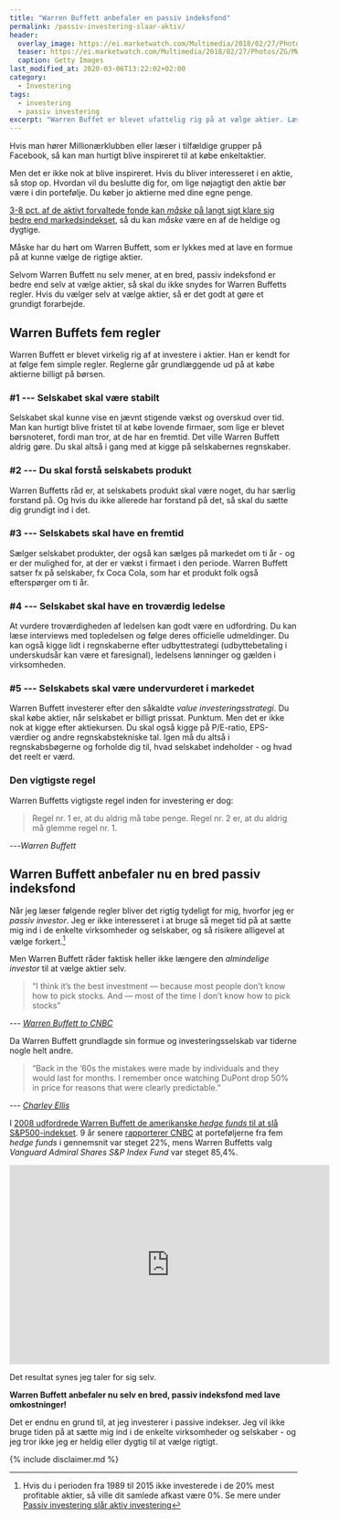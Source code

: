 ```yaml
---
title: "Warren Buffett anbefaler en passiv indeksfond"
permalink: /passiv-investering-slaar-aktiv/
header:
  overlay_image: https://ei.marketwatch.com/Multimedia/2018/02/27/Photos/ZG/MW-GE504_buffet_20180227174952_ZG.jpg?uuid=85afb6bc-1c10-11e8-91c7-9c8e992d421e
  teaser: https://ei.marketwatch.com/Multimedia/2018/02/27/Photos/ZG/MW-GE504_buffet_20180227174952_ZG.jpg?uuid=85afb6bc-1c10-11e8-91c7-9c8e992d421e
  caption: Getty Images
last_modified_at: 2020-03-06T13:22:02+02:00
category:
  - Investering
tags:
  - investering
  - passiv investering
excerpt: "Warren Buffet er blevet ufattelig rig på at vælge aktier. Læs hans regler, men husk at han selv nu om dage anbefaler at følge et passivt indeks med lave omkostninger."
---
```


Hvis man hører Millionærklubben eller læser i tilfældige grupper på Facebook, så kan man hurtigt blive inspireret til at købe enkeltaktier.
 
Men det er ikke nok at blive inspireret. Hvis du bliver interesseret i en aktie, så stop op. Hvordan vil du beslutte dig for, om lige nøjagtigt den aktie bør være i din portefølje. Du køber jo aktierne med dine egne penge.
 
[3-8 pct. af de aktivt forvaltede fonde kan _måske_ på langt sigt klare sig bedre end markedsindekset](/passiv-investering-slaar-aktiv/), så du kan _måske_ være en af de heldige og dygtige.
 
Måske har du hørt om Warren Buffett, som er lykkes med at lave en formue på at kunne vælge de rigtige aktier.
 
Selvom Warren Buffett nu selv mener, at en bred, passiv indeksfond er bedre end selv at vælge aktier, så skal du ikke snydes for Warren Buffetts regler. Hvis du vælger selv at vælge aktier, så er det godt at gøre et grundigt forarbejde.
 
## Warren Buffets fem regler

Warren Buffett er blevet virkelig rig af at investere i aktier. Han er kendt for at følge fem simple regler.  Reglerne går grundlæggende ud på at købe aktierne billigt på børsen.
 
### #1 --- Selskabet skal være stabilt 

Selskabet skal kunne vise en jævnt stigende vækst og overskud over tid. Man kan hurtigt blive fristet til at købe lovende firmaer, som lige er blevet børsnoteret, fordi man tror, at de har en fremtid. Det ville Warren Buffett aldrig gøre. Du skal altså i gang med at kigge på selskabernes regnskaber.

### #2 --- Du skal forstå selskabets produkt

Warren Buffetts råd er, at selskabets produkt skal være noget, du har særlig forstand på. Og hvis du ikke allerede har forstand på det, så skal du sætte dig grundigt ind i det.

### #3 --- Selskabets skal have en fremtid 

Sælger selskabet produkter, der også kan sælges på markedet om ti år - og er der mulighed for, at der er vækst i firmaet i den periode. Warren Buffett satser fx på selskaber, fx Coca Cola, som har et produkt folk også efterspørger om ti år.
 
### #4 --- Selskabet skal have en troværdig ledelse  

At vurdere troværdigheden af ledelsen kan godt være en udfordring. Du kan læse interviews med topledelsen og følge deres officielle udmeldinger. Du kan også kigge lidt i regnskaberne efter udbyttestrategi (udbyttebetaling i underskudsår kan være et faresignal), ledelsens lønninger og gælden i virksomheden.

### #5 --- Selskabets skal være undervurderet i markedet

Warren Buffett investerer efter den såkaldte _value investeringsstrategi_. Du skal købe aktier, når selskabet er billigt prissat. Punktum. Men det er ikke nok at kigge efter aktiekursen. Du skal også kigge på P/E-ratio, EPS-værdier og andre regnskabstekniske tal. Igen må du altså i regnskabsbøgerne og forholde dig til, hvad selskabet indeholder - og hvad det reelt er værd. 

### Den vigtigste regel    

Warren Buffetts vigtigste regel inden for investering er dog:

> Regel nr. 1 er, at du aldrig må tabe penge. Regel nr. 2 er, at du aldrig må glemme regel nr. 1.

---<cite>Warren Buffett</cite>
 
## Warren Buffett anbefaler nu en bred passiv indeksfond
 
Når jeg læser følgende regler bliver det rigtig tydeligt for mig, hvorfor jeg er _passiv investor_. Jeg er ikke interesseret i at bruge så meget tid på at sætte mig ind i de enkelte virksomheder og selskaber, og så risikere alligevel at vælge forkert.[^note]
 
[^note]: Hvis du i perioden fra 1989 til 2015 ikke investerede i de 20% mest profitable aktier, så ville dit samlede afkast være 0%. Se mere under [Passiv investering slår aktiv investering](/passiv-investering-slaar-aktiv/)
 
Men Warren Buffett råder faktisk heller ikke længere den _almindelige investor_ til at vælge aktier selv.
 
> “I think it’s the best investment — because most people don’t know how to pick stocks. And — most of the time I don’t know how to pick stocks”
 
--- <cite>[Warren Buffett to CNBC](https://www.marketwatch.com/story/warren-buffett-has-just-about-given-up-on-beating-the-sp-500-2019-05-10)</cite>
 
Da Warren Buffett grundlagde sin formue og investeringsselskab var tiderne nogle helt andre.
 
> “Back in the ’60s the mistakes were made by individuals and they would last for months. I remember once watching DuPont drop 50% in price for reasons that were clearly predictable.”

--- <cite>[Charley Ellis](https://www.marketwatch.com/story/warren-buffett-has-just-about-given-up-on-beating-the-sp-500-2019-05-10)</cite>

I [2008 udfordrede Warren Buffett de amerikanske _hedge funds_ til at slå S&P500-indekset](https://www.cnbc.com/2017/08/09/buffett-challenge-hedge-funds-vs-index-funds-9-years-on.html). 9 år senere [rapporterer CNBC](https://www.cnbc.com/2017/08/09/buffett-challenge-hedge-funds-vs-index-funds-9-years-on.html) at porteføljerne fra fem _hedge funds_ i gennemsnit var steget 22%, mens Warren Buffetts valg _Vanguard Admiral Shares S&P Index Fund_ var steget 85,4%.

<iframe width="560" height="349" src="https://player.cnbc.com/p/gZWlPC/cnbc_global?playertype=synd&byGuid=3000643931" frameborder="0" scrolling="no" allowfullscreen webkitallowfullscreen mozallowfullscreen oallowfullscreen msallowfullscreen ></iframe>

Det resultat synes jeg taler for sig selv.

**Warren Buffett anbefaler nu selv en bred, passiv indeksfond med lave omkostninger!**

Det er endnu en grund til, at jeg investerer i passive indekser. Jeg vil ikke bruge tiden på at sætte mig ind i de enkelte virksomheder og selskaber - og jeg tror ikke jeg er heldig eller dygtig til at vælge rigtigt.

{% include disclaimer.md %}
